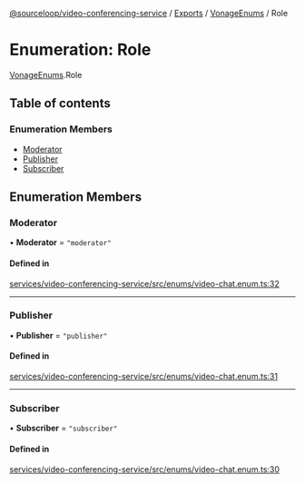[@sourceloop/video-conferencing-service](../README.md) / [Exports](../modules.md) / [VonageEnums](../modules/VonageEnums.md) / Role

# Enumeration: Role

[VonageEnums](../modules/VonageEnums.md).Role

## Table of contents

### Enumeration Members

- [Moderator](VonageEnums.Role.md#moderator)
- [Publisher](VonageEnums.Role.md#publisher)
- [Subscriber](VonageEnums.Role.md#subscriber)

## Enumeration Members

### Moderator

• **Moderator** = ``"moderator"``

#### Defined in

[services/video-conferencing-service/src/enums/video-chat.enum.ts:32](https://github.com/sourcefuse/loopback4-microservice-catalog/blob/b93c60ac7/services/video-conferencing-service/src/enums/video-chat.enum.ts#L32)

___

### Publisher

• **Publisher** = ``"publisher"``

#### Defined in

[services/video-conferencing-service/src/enums/video-chat.enum.ts:31](https://github.com/sourcefuse/loopback4-microservice-catalog/blob/b93c60ac7/services/video-conferencing-service/src/enums/video-chat.enum.ts#L31)

___

### Subscriber

• **Subscriber** = ``"subscriber"``

#### Defined in

[services/video-conferencing-service/src/enums/video-chat.enum.ts:30](https://github.com/sourcefuse/loopback4-microservice-catalog/blob/b93c60ac7/services/video-conferencing-service/src/enums/video-chat.enum.ts#L30)
